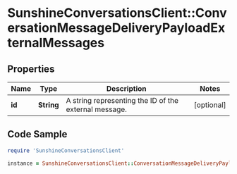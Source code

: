 # SunshineConversationsClient::ConversationMessageDeliveryPayloadExternalMessages

## Properties

Name | Type | Description | Notes
------------ | ------------- | ------------- | -------------
**id** | **String** | A string representing the ID of the external message. | [optional] 

## Code Sample

```ruby
require 'SunshineConversationsClient'

instance = SunshineConversationsClient::ConversationMessageDeliveryPayloadExternalMessages.new(id: null)
```


